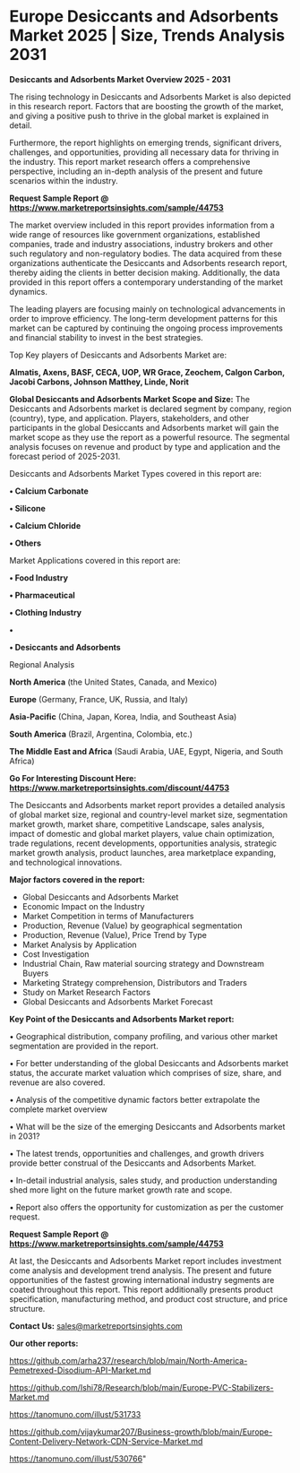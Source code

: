# Europe Desiccants and Adsorbents Market 2025 | Size, Trends Analysis 2031

<Strong> Desiccants and Adsorbents Market Overview 2025 - 2031</strong>

The rising technology in Desiccants and Adsorbents Market is also depicted in this research report. Factors that are boosting the growth of the market, and giving a positive push to thrive in the global market is explained in detail.

Furthermore, the report highlights on emerging trends, significant drivers, challenges, and opportunities, providing all necessary data for thriving in the industry. This report market research offers a comprehensive perspective, including an in-depth analysis of the present and future scenarios within the industry.

<strong>Request Sample Report @ <a href=https://www.marketreportsinsights.com/sample/44753>https://www.marketreportsinsights.com/sample/44753</a></strong>

The market overview included in this report provides information from a wide range of resources like government organizations, established companies, trade and industry associations, industry brokers and other such regulatory and non-regulatory bodies. The data acquired from these organizations authenticate the Desiccants and Adsorbents research report, thereby aiding the clients in better decision making. Additionally, the data provided in this report offers a contemporary understanding of the market dynamics.

The leading players are focusing mainly on technological advancements in order to improve efficiency. The long-term development patterns for this market can be captured by continuing the ongoing process improvements and financial stability to invest in the best strategies.

Top Key players of Desiccants and Adsorbents Market are:

<strong>Almatis, Axens, BASF, CECA, UOP, WR Grace, Zeochem, Calgon Carbon, Jacobi Carbons, Johnson Matthey, Linde, Norit</strong>

<strong><b>Global Desiccants and Adsorbents Market Scope and Size:</b></strong>
The Desiccants and Adsorbents market is declared segment by company, region (country), type, and application. Players, stakeholders, and other participants in the global Desiccants and Adsorbents market will gain the market scope as they use the report as a powerful resource. The segmental analysis focuses on revenue and product by type and application and the forecast period of 2025-2031.

Desiccants and Adsorbents Market Types covered in this report are:

<strong>•  Calcium Carbonate

•  Silicone

•  Calcium Chloride

•  Others</strong>

Market Applications covered in this report are:

<strong>•  Food Industry

•  Pharmaceutical

•  Clothing Industry

•  

•  Desiccants and Adsorbents</strong> 

Regional Analysis

<strong>North America</strong> (the United States, Canada, and Mexico)

<strong>Europe</strong> (Germany, France, UK, Russia, and Italy)

<strong>Asia-Pacific</strong> (China, Japan, Korea, India, and Southeast Asia)

<strong>South America</strong> (Brazil, Argentina, Colombia, etc.)

<strong>The Middle East and Africa</strong> (Saudi Arabia, UAE, Egypt, Nigeria, and South Africa)

<strong>Go For Interesting Discount Here: <a href=https://www.marketreportsinsights.com/discount/44753>https://www.marketreportsinsights.com/discount/44753</a></strong>

The Desiccants and Adsorbents market report provides a detailed analysis of global market size, regional and country-level market size, segmentation market growth, market share, competitive Landscape, sales analysis, impact of domestic and global market players, value chain optimization, trade regulations, recent developments, opportunities analysis, strategic market growth analysis, product launches, area marketplace expanding, and technological innovations.

<strong><b>Major factors covered in the report:</b></strong>
<ul>
  <li>Global Desiccants and Adsorbents Market </li>
  <li>Economic Impact on the Industry</li>
  <li>Market Competition in terms of Manufacturers</li>
  <li>Production, Revenue (Value) by geographical segmentation</li>
  <li>Production, Revenue (Value), Price Trend by Type</li>
  <li>Market Analysis by Application</li>
  <li>Cost Investigation</li>
  <li>Industrial Chain, Raw material sourcing strategy and Downstream Buyers</li>
  <li>Marketing Strategy comprehension, Distributors and Traders</li>
  <li>Study on Market Research Factors</li>
  <li>Global Desiccants and Adsorbents Market Forecast</li>
</ul>

<strong><b>Key Point of the Desiccants and Adsorbents Market report:</b></strong>

• Geographical distribution, company profiling, and various other market segmentation are provided in the report.

• For better understanding of the global Desiccants and Adsorbents market status, the accurate market valuation which comprises of size, share, and revenue are also covered.

• Analysis of the competitive dynamic factors better extrapolate the complete market overview

• What will be the size of the emerging Desiccants and Adsorbents market in 2031?

• The latest trends, opportunities and challenges, and growth drivers provide better construal of the Desiccants and Adsorbents Market.

• In-detail industrial analysis, sales study, and production understanding shed more light on the future market growth rate and scope.

• Report also offers the opportunity for customization as per the customer request.

<strong>Request Sample Report @ <a href=https://www.marketreportsinsights.com/sample/44753>https://www.marketreportsinsights.com/sample/44753</a></strong>

At last, the Desiccants and Adsorbents Market report includes investment come analysis and development trend analysis. The present and future opportunities of the fastest growing international industry segments are coated throughout this report. This report additionally presents product specification, manufacturing method, and product cost structure, and price structure.

<strong>Contact Us:</strong>
sales@marketreportsinsights.com

<strong>Our other reports:</strong>

<a href=https://github.com/arha237/research/blob/main/North-America-Pemetrexed-Disodium-API-Market.md>https://github.com/arha237/research/blob/main/North-America-Pemetrexed-Disodium-API-Market.md</a>

<a href=https://github.com/Ishi78/Research/blob/main/Europe-PVC-Stabilizers-Market.md>https://github.com/Ishi78/Research/blob/main/Europe-PVC-Stabilizers-Market.md</a>

<a href=https://tanomuno.com/illust/531733>https://tanomuno.com/illust/531733</a>

<a href=https://github.com/vijaykumar207/Business-growth/blob/main/Europe-Content-Delivery-Network-CDN-Service-Market.md>https://github.com/vijaykumar207/Business-growth/blob/main/Europe-Content-Delivery-Network-CDN-Service-Market.md</a>

<a href=https://tanomuno.com/illust/530766>https://tanomuno.com/illust/530766</a>"

